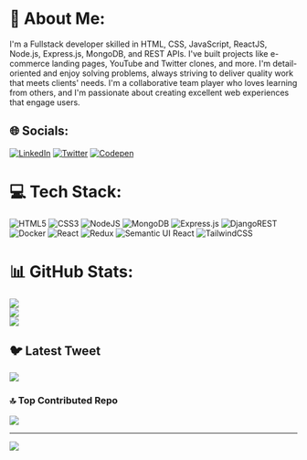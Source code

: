 # 💫 About Me:
I'm a Fullstack developer skilled in HTML, CSS, JavaScript, ReactJS, Node.js, Express.js, MongoDB, and REST APIs. I've built projects like e-commerce landing pages, YouTube and Twitter clones, and more. I'm detail-oriented and enjoy solving problems, always striving to deliver quality work that meets clients' needs. I'm a collaborative team player who loves learning from others, and I'm passionate about creating excellent web experiences that engage users.


## 🌐 Socials:
[![LinkedIn](https://img.shields.io/badge/LinkedIn-%230077B5.svg?logo=linkedin&logoColor=white)](https://www.linkedin.com/in/prasanna-amale-041035212/) [![Twitter](https://img.shields.io/badge/Twitter-%231DA1F2.svg?logo=Twitter&logoColor=white)](https://twitter.com/PrasannaAmale11) [![Codepen](https://img.shields.io/badge/Codepen-000000?style=for-the-badge&logo=codepen&logoColor=white)](https://codepen.io/PrasannaAmale11) 

# 💻 Tech Stack:
![HTML5](https://img.shields.io/badge/html5-%23E34F26.svg?style=for-the-badge&logo=html5&logoColor=white) ![CSS3](https://img.shields.io/badge/css3-%231572B6.svg?style=for-the-badge&logo=css3&logoColor=white) ![NodeJS](https://img.shields.io/badge/node.js-6DA55F?style=for-the-badge&logo=node.js&logoColor=white) ![MongoDB](https://img.shields.io/badge/MongoDB-%234ea94b.svg?style=for-the-badge&logo=mongodb&logoColor=white) ![Express.js](https://img.shields.io/badge/express.js-%23404d59.svg?style=for-the-badge&logo=express&logoColor=%2361DAFB) ![DjangoREST](https://img.shields.io/badge/DJANGO-REST-ff1709?style=for-the-badge&logo=django&logoColor=white&color=ff1709&labelColor=gray) ![Docker](https://img.shields.io/badge/docker-%230db7ed.svg?style=for-the-badge&logo=docker&logoColor=white) ![React](https://img.shields.io/badge/react-%2320232a.svg?style=for-the-badge&logo=react&logoColor=%2361DAFB) ![Redux](https://img.shields.io/badge/redux-%23593d88.svg?style=for-the-badge&logo=redux&logoColor=white) ![Semantic UI React](https://img.shields.io/badge/Semantic%20UI%20React-%2335BDB2.svg?style=for-the-badge&logo=SemanticUIReact&logoColor=white) ![TailwindCSS](https://img.shields.io/badge/tailwindcss-%2338B2AC.svg?style=for-the-badge&logo=tailwind-css&logoColor=white)
# 📊 GitHub Stats:
![](https://github-readme-stats.vercel.app/api?username=PrasannaAmale11&theme=dark&hide_border=false&include_all_commits=false&count_private=false)<br/>
![](https://github-readme-streak-stats.herokuapp.com/?user=PrasannaAmale11&theme=dark&hide_border=false)<br/>
![](https://github-readme-stats.vercel.app/api/top-langs/?username=PrasannaAmale11&theme=dark&hide_border=false&include_all_commits=false&count_private=false&layout=compact)

## 🐦 Latest Tweet
[![](https://gtce.itsvg.in/api?username=PrasannaAmale11)](https://github.com/VishwaGauravIn/github-twitter-card-embed)

### 🔝 Top Contributed Repo
![](https://github-contributor-stats.vercel.app/api?username=PrasannaAmale11&limit=5&theme=dark&combine_all_yearly_contributions=true)



---
[![](https://visitcount.itsvg.in/api?id=PrasannaAmale11&icon=0&color=0)](https://visitcount.itsvg.in)

<!-- Proudly created with GPRM ( https://gprm.itsvg.in ) -->

